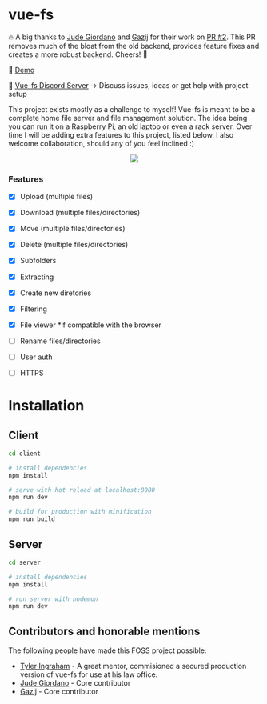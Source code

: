 # vue-fs

:fire: A big thanks to [Jude Giordano](https://github.com/judegiordano) and [Gazij](https://github.com/gazsij) for their
work on [PR #2](https://github.com/FlynnDerek/vue-fs/pull/2). This PR removes much of the bloat from the old backend, provides feature fixes and 
creates a more robust backend. Cheers! :beer:

:rocket: [Demo](https://FlynnDerek.github.io)

:crystal_ball: [Vue-fs Discord Server](https://discord.gg/yPWMcm8SRP) -> Discuss issues, ideas or get help with project setup 

This project exists mostly as a challenge to myself! Vue-fs is meant to be a
complete home file server and file management solution. The idea being you can run it on a Raspberry Pi, an old laptop or even a rack server. 
Over time I will be adding extra features to this project, listed below. I also welcome collaboration, should any of you feel inclined :)

<p align="center">
  <img src="https://i.imgur.com/xFYP1Ch.png">
</p>

### Features
- [X] Upload (multiple files)
- [X] Download (multiple files/directories)
- [X] Move (multiple files/directories)
- [X] Delete (multiple files/directories)
- [X] Subfolders 
- [X] Extracting
- [X] Create new diretories
- [X] Filtering
- [X] File viewer   *if compatible with the browser
- [ ] Rename files/directories
- [ ] User auth  
- [ ] HTTPS


# Installation
## Client
``` bash
cd client

# install dependencies
npm install

# serve with hot reload at localhost:8080
npm run dev

# build for production with minification
npm run build
```

## Server
``` bash
cd server

# install dependencies
npm install

# run server with nodemon
npm run dev
```

## Contributors and honorable mentions
The following people have made this FOSS project possible:
- [Tyler Ingraham](https://413justice.com) - A great mentor, commisioned a secured production version of vue-fs for use at his law office.
- [Jude Giordano](https://github.com/judegiordano) - Core contributor
- [Gazij](https://github.com/gazsij) - Core contributor
